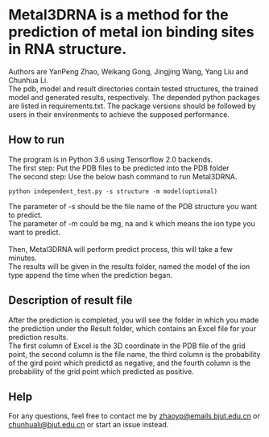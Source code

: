 Metal3DRNA is a method for the prediction of metal ion binding sites in RNA structure.
====
Authors are YanPeng Zhao, Weikang Gong, Jingjing Wang, Yang Liu and Chunhua Li.<br> 
The pdb, model and result directories contain tested structures, the trained model and generated results, respectively. The depended python packages are listed in requirements.txt. The package versions should be followed by users in their environments to achieve the supposed performance.<br> 

How to run
---
The program is in Python 3.6 using Tensorflow 2.0 backends. <br> 
The first step: Put the PDB files to be predicted into the PDB folder<br> 
The second step: Use the below bash command to run Metal3DRNA.<br> 

    python independent_test.py -s structure -m model(optional)
    
The parameter of -s should be the file name of the PDB structure you want to predict.<br> 
The parameter of -m could be mg, na and k which means the ion type you want to predict. <br>  <br>
Then, Metal3DRNA will perform predict process, this will take a few minutes.<br> 
The results will be given in the results folder, named the model of the ion type append the time when the prediction began.<br> 

Description of result file
---
After the prediction is completed, you will see the folder in which you made the prediction under the Result folder, which contains an Excel file for your prediction results. <br>
The first column of Excel is the 3D coordinate in the PDB file of the grid point, the second column is the file name, the third column is the probability of the gird point which predictd as negative, and the fourth column is the probability of the grid point which predicted as positive. 

Help
---
For any questions, feel free to contact me by zhaoyp@emails.bjut.edu.cn or chunhuali@bjut.edu.cn or start an issue instead.


